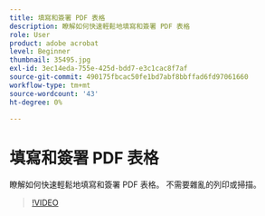 ```yaml
---
title: 填寫和簽署 PDF 表格
description: 瞭解如何快速輕鬆地填寫和簽署 PDF 表格
role: User
product: adobe acrobat
level: Beginner
thumbnail: 35495.jpg
exl-id: 3ec14eda-755e-425d-bdd7-e3c1cac8f7af
source-git-commit: 490175fbcac50fe1bd7abf8bbffad6fd97061660
workflow-type: tm+mt
source-wordcount: '43'
ht-degree: 0%

---
```


# 填寫和簽署 PDF 表格

瞭解如何快速輕鬆地填寫和簽署 PDF 表格。 不需要雜亂的列印或掃描。

>[!VIDEO](https://video.tv.adobe.com/v/35495?hidetitle=true)
